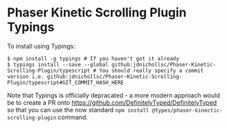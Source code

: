 # Phaser Kinetic Scrolling Plugin Typings

To install using Typings:

```
$ npm install -g typings # If you haven't got it already
$ typings install --save --global github:jdnichollsc/Phaser-Kinetic-Scrolling-Plugin/typescript # You should really specify a commit version i.e. github:jdnichollsc/Phaser-Kinetic-Scrolling-Plugin/typescript#GIT_COMMIT_HASH_HERE
```

Note that Typings is officially depracated - a more modern approach would be to create a PR onto https://github.com/DefinitelyTyped/DefinitelyTyped so that you can use the now standard `npm install @types/phaser-kinectic-scrolling-plugin` command.
